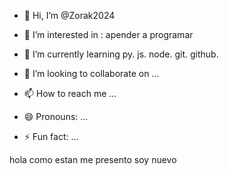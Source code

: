 - 👋 Hi, I’m @Zorak2024

- 👀 I’m interested in : apender a programar   

- 🌱 I’m currently learning py. js. node. git. github.

- 💞️ I’m looking to collaborate on ...

- 📫 How to reach me ...

- 😄 Pronouns: ...

- ⚡ Fun fact: ...

hola como estan 
me presento soy nuevo

<!---
Zorak2024/Zorak2024 is a ✨ special ✨ repository because its `README.md` (this file) appears on your GitHub profile.
You can click the Preview link to take a look at your changes.
--->
